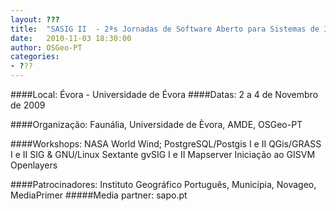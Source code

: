 ```yaml
---
layout: ???
title:  "SASIG II  - 2ªs Jornadas de Software Aberto para Sistemas de Informação Geográfica"
date:   2010-11-03 18:30:00
author: OSGeo-PT
categories:
- ???
---
```


[logo]: ???? "Logo SASIG 2"

####Local:
Évora - Universidade de Évora
####Datas:
2 a 4 de Novembro de 2009

####Organização:
Faunália, Universidade de Èvora, AMDE, OSGeo-PT

####Workshops:
NASA World Wind; PostgreSQL/Postgis I e II
QGis/GRASS I e II
SIG & GNU/Linux
Sextante
gvSIG I e II
Mapserver
Iniciação ao GISVM
Openlayers

####Patrocinadores:
Instituto Geográfico Português, Municípia, Novageo, MediaPrimer
#####Media partner:
sapo.pt